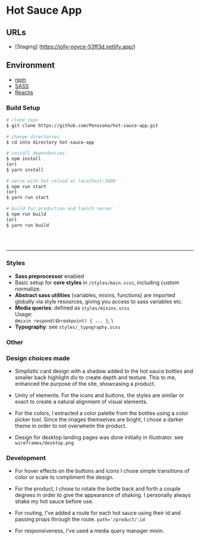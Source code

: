 # Hot Sauce App
 
## URLs
- [Staging] (https://jolly-noyce-53ff3d.netlify.app/)
 
## Environment
* [npm](https://www.npmjs.com/features?gclid=Cj0KCQiAi7XQBRDnARIsANeLIeu5j3pDVzQq5zmYrhf-OP5XJoSLq0BjIBVsAWnGXVQOYBMPRu1yZCcaAoj1EALw_wcB)
* [SASS](https://github.com/sass/sass)
* [Reactjs](https://reactjs.org/)
 
### Build Setup
 
```bash
# clone repo
$ git clone https://github.com/Penssake/hot-sauce-app.git
 
# change directories
$ cd into directory hot-sauce-app
 
# install dependencies
$ npm install
(or)
$ yarn install
 
# serve with hot reload at localhost:3000
$ npm run start
(or)
$ yarn run start
 
# build for production and launch server
$ npm run build
(or)
$ yarn run build
 
```
<br>
 
***
### Styles
 
- **Sass preprocessor** enabled
- Basic setup for **core styles** in `/styles/main.scss`, including custom normalize.
- **Abstract sass utilities** (variables, mixins, functions) are imported globally via style resources, giving you access to sass variables etc.
- **Media queries**: defined as `styles/mixins.scss`\
  Usage: \
  `@mixin respond($breakpoint) { ... }`, \
- **Typography**: see `styles/_typography.scss`
 
### Other
 
### Design choices made
 
- Simplistic card design with a shadow added to the hot sauce bottles and smaller back highlight div to create depth and texture. This to me, enhanced the purpose of the site, showcasing a product.
 
- Unity of elements. For the icons and buttons, the styles are similar or exact to create a natural alignment of visual elements.
 
- For the colors, I extracted a color palette from the bottles using a color picker tool. Since the images themselves are bright, I chose a darker theme in order to not overwhelm the product.
 
- Design for desktop landing pages was done initially in illustrator. see `wireframes/desktop.png`
 
### Development
 
- For hover effects on the buttons and icons I chose simple transitions of color or scale to compliment the design.
 
- For the product, I chose to rotate the bottle back and forth a couple degrees in order to give the appearance of shaking. I personally always shake my hot sauce before use.
 
- For routing, I've added a route for each hot sauce using their id and passing props through the route.
``` path='/product/:id ```
 
- For responsiveness, I've used a media query manager mixin.
